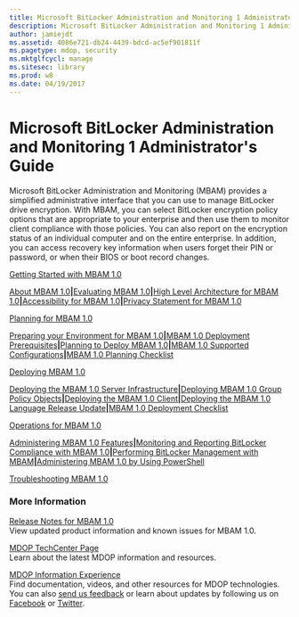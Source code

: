 ```yaml
---
title: Microsoft BitLocker Administration and Monitoring 1 Administrator's Guide
description: Microsoft BitLocker Administration and Monitoring 1 Administrator's Guide
author: jamiejdt
ms.assetid: 4086e721-db24-4439-bdcd-ac5ef901811f
ms.pagetype: mdop, security
ms.mktglfcycl: manage
ms.sitesec: library
ms.prod: w8
ms.date: 04/19/2017
---
```



# Microsoft BitLocker Administration and Monitoring 1 Administrator's Guide


Microsoft BitLocker Administration and Monitoring (MBAM) provides a simplified administrative interface that you can use to manage BitLocker drive encryption. With MBAM, you can select BitLocker encryption policy options that are appropriate to your enterprise and then use them to monitor client compliance with those policies. You can also report on the encryption status of an individual computer and on the entire enterprise. In addition, you can access recovery key information when users forget their PIN or password, or when their BIOS or boot record changes.

<a href="" id="getting-started-with-mbam-1-0"></a>[Getting Started with MBAM 1.0](getting-started-with-mbam-10.md)  

[About MBAM 1.0](about-mbam-10.md)**|**[Evaluating MBAM 1.0](evaluating-mbam-10.md)**|**[High Level Architecture for MBAM 1.0](high-level-architecture-for-mbam-10.md)**|**[Accessibility for MBAM 1.0](accessibility-for-mbam-10.md)**|**[Privacy Statement for MBAM 1.0](privacy-statement-for-mbam-10.md)

<a href="" id="planning-for-mbam-1-0"></a>[Planning for MBAM 1.0](planning-for-mbam-10.md)  

[Preparing your Environment for MBAM 1.0](preparing-your-environment-for-mbam-10.md)**|**[MBAM 1.0 Deployment Prerequisites](mbam-10-deployment-prerequisites.md)**|**[Planning to Deploy MBAM 1.0](planning-to-deploy-mbam-10.md)**|**[MBAM 1.0 Supported Configurations](mbam-10-supported-configurations.md)**|**[MBAM 1.0 Planning Checklist](mbam-10-planning-checklist.md)

<a href="" id="deploying-mbam-1-0"></a>[Deploying MBAM 1.0](deploying-mbam-10.md)  

[Deploying the MBAM 1.0 Server Infrastructure](deploying-the-mbam-10-server-infrastructure.md)**|**[Deploying MBAM 1.0 Group Policy Objects](deploying-mbam-10-group-policy-objects.md)**|**[Deploying the MBAM 1.0 Client](deploying-the-mbam-10-client.md)**|**[Deploying the MBAM 1.0 Language Release Update](deploying-the-mbam-10-language-release-update.md)**|**[MBAM 1.0 Deployment Checklist](mbam-10-deployment-checklist.md)

<a href="" id="operations-for-mbam-1-0"></a>[Operations for MBAM 1.0](operations-for-mbam-10.md)  

[Administering MBAM 1.0 Features](administering-mbam-10-features.md)**|**[Monitoring and Reporting BitLocker Compliance with MBAM 1.0](monitoring-and-reporting-bitlocker-compliance-with-mbam-10.md)**|**[Performing BitLocker Management with MBAM](performing-bitlocker-management-with-mbam.md)**|**[Administering MBAM 1.0 by Using PowerShell](administering-mbam-10-by-using-powershell.md)

<a href="" id="troubleshooting-mbam-1-0"></a>[Troubleshooting MBAM 1.0](troubleshooting-mbam-10.md)  

### More Information

<a href="" id="release-notes-for-mbam-1-0"></a>[Release Notes for MBAM 1.0](release-notes-for-mbam-10.md)  
View updated product information and known issues for MBAM 1.0.

<a href="" id="mdop-techcenter-page"></a>[MDOP TechCenter Page](https://go.microsoft.com/fwlink/p/?LinkId=225286)  
Learn about the latest MDOP information and resources.

<a href="" id="mdop-information-experience"></a>[MDOP Information Experience](https://go.microsoft.com/fwlink/p/?LinkId=236032)  
Find documentation, videos, and other resources for MDOP technologies. You can also [send us feedback](mailto:MDOPDocs@microsoft.com) or learn about updates by following us on [Facebook](https://go.microsoft.com/fwlink/p/?LinkId=242445) or [Twitter](https://go.microsoft.com/fwlink/p/?LinkId=242447).

 

 





